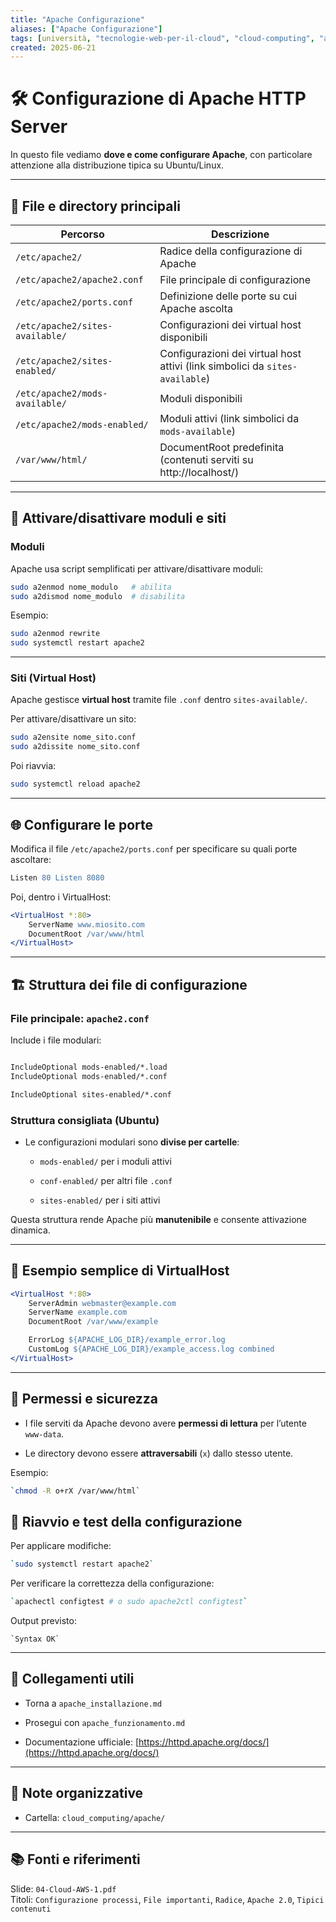 ```yaml
---
title: "Apache Configurazione"
aliases: ["Apache Configurazione"]
tags: [università, "tecnologie-web-per-il-cloud", "cloud-computing", "apache", "apache-configurazione"]
created: 2025-06-21
---
```

# 🛠️ Configurazione di Apache HTTP Server

In questo file vediamo **dove e come configurare Apache**, con particolare attenzione alla distribuzione tipica su Ubuntu/Linux.

---

## 📂 File e directory principali

| Percorso                        | Descrizione                                                                 |
|---------------------------------|-----------------------------------------------------------------------------|
| `/etc/apache2/`                | Radice della configurazione di Apache                                       |
| `/etc/apache2/apache2.conf`    | File principale di configurazione                                           |
| `/etc/apache2/ports.conf`      | Definizione delle porte su cui Apache ascolta                              |
| `/etc/apache2/sites-available/`| Configurazioni dei virtual host disponibili                                 |
| `/etc/apache2/sites-enabled/`  | Configurazioni dei virtual host attivi (link simbolici da `sites-available`)|
| `/etc/apache2/mods-available/` | Moduli disponibili                                                          |
| `/etc/apache2/mods-enabled/`   | Moduli attivi (link simbolici da `mods-available`)                          |
| `/var/www/html/`               | DocumentRoot predefinita (contenuti serviti su http://localhost/)          |

---

## 🔌 Attivare/disattivare moduli e siti

### Moduli

Apache usa script semplificati per attivare/disattivare moduli:

```bash
sudo a2enmod nome_modulo   # abilita
sudo a2dismod nome_modulo  # disabilita
```

Esempio:

```bash
sudo a2enmod rewrite
sudo systemctl restart apache2
```

---

### Siti (Virtual Host)

Apache gestisce **virtual host** tramite file `.conf` dentro `sites-available/`.

Per attivare/disattivare un sito:

```bash
sudo a2ensite nome_sito.conf
sudo a2dissite nome_sito.conf
```

Poi riavvia:

```bash
sudo systemctl reload apache2
```


---

## 🌐 Configurare le porte

Modifica il file `/etc/apache2/ports.conf` per specificare su quali porte ascoltare:

```apache
Listen 80 Listen 8080
```

Poi, dentro i VirtualHost:

```apache
<VirtualHost *:80>
	ServerName www.miosito.com
	DocumentRoot /var/www/html
</VirtualHost>
```

---

## 🏗️ Struttura dei file di configurazione

### File principale: `apache2.conf`

Include i file modulari:

```apache

IncludeOptional mods-enabled/*.load
IncludeOptional mods-enabled/*.conf

IncludeOptional sites-enabled/*.conf

```
### Struttura consigliata (Ubuntu)

- Le configurazioni modulari sono **divise per cartelle**:
    
    - `mods-enabled/` per i moduli attivi
        
    - `conf-enabled/` per altri file `.conf`
        
    - `sites-enabled/` per i siti attivi
        

Questa struttura rende Apache più **manutenibile** e consente attivazione dinamica.

---

## 🧾 Esempio semplice di VirtualHost

```apache
<VirtualHost *:80>
    ServerAdmin webmaster@example.com
    ServerName example.com
    DocumentRoot /var/www/example

    ErrorLog ${APACHE_LOG_DIR}/example_error.log
    CustomLog ${APACHE_LOG_DIR}/example_access.log combined
</VirtualHost>
```


---

## 🔐 Permessi e sicurezza

- I file serviti da Apache devono avere **permessi di lettura** per l’utente `www-data`.
    
- Le directory devono essere **attraversabili** (`x`) dallo stesso utente.
    

Esempio:

```bash
`chmod -R o+rX /var/www/html`
```

## 🔄 Riavvio e test della configurazione

Per applicare modifiche:

```bash
`sudo systemctl restart apache2`
```

Per verificare la correttezza della configurazione:

```bash
`apachectl configtest # o sudo apache2ctl configtest`
```

Output previsto:

```text
`Syntax OK`
```

---

## 🔗 Collegamenti utili

- Torna a `apache_installazione.md`
    
- Prosegui con `apache_funzionamento.md`
    
- Documentazione ufficiale: [https://httpd.apache.org/docs/](https://httpd.apache.org/docs/)
    

---

## 📁 Note organizzative

- Cartella: `cloud_computing/apache/`
    

---

## 📚 Fonti e riferimenti

Slide: `04-Cloud-AWS-1.pdf`  
Titoli: `Configurazione processi`, `File importanti`, `Radice`, `Apache 2.0`, `Tipici contenuti`
